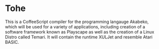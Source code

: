 Tohe
====

This is a CoffeeScript compiler for the programming langauge Akabeko, which will be used for a variety of applications, 
including creation of a software framework known as Playscape as well as the creation of a Linux Distro called Temari. 
It will contain the runtime XULJet and resemble Atari BASIC.
